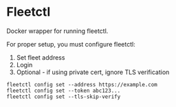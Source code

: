 # Fleetctl

Docker wrapper for running fleetctl.

For proper setup, you must configure fleetctl:

1. Set fleet address
2. Login
3. Optional - if using private cert, ignore TLS verification

```
fleetctl config set --address https://example.com
fleetctl config set --token abc123...
fleetctl config set --tls-skip-verify
```

